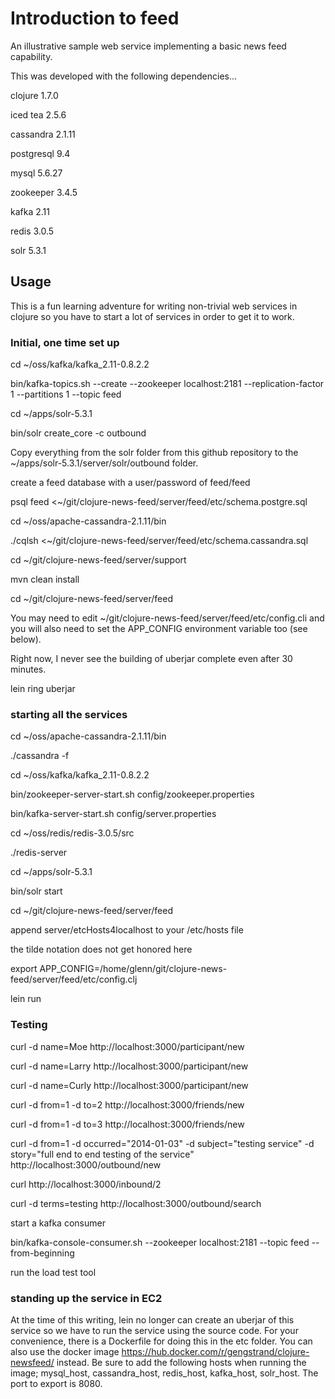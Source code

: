 # Introduction to feed

An illustrative sample web service implementing a basic news feed capability.

This was developed with the following dependencies...

clojure 1.7.0

iced tea 2.5.6

cassandra 2.1.11

postgresql 9.4

mysql 5.6.27

zookeeper 3.4.5

kafka 2.11

redis 3.0.5

solr 5.3.1

## Usage

This is a fun learning adventure for writing non-trivial web services in clojure so you have to start a lot of services in order to get it to work.

### Initial, one time set up

cd ~/oss/kafka/kafka_2.11-0.8.2.2

bin/kafka-topics.sh --create --zookeeper localhost:2181 --replication-factor 1 --partitions 1 --topic feed

cd ~/apps/solr-5.3.1

bin/solr create_core -c outbound

Copy everything from the solr folder from this github repository to the ~/apps/solr-5.3.1/server/solr/outbound folder.

create a feed database with a user/password of feed/feed

psql feed <~/git/clojure-news-feed/server/feed/etc/schema.postgre.sql

cd ~/oss/apache-cassandra-2.1.11/bin

./cqlsh <~/git/clojure-news-feed/server/feed/etc/schema.cassandra.sql

cd ~/git/clojure-news-feed/server/support

mvn clean install

cd ~/git/clojure-news-feed/server/feed

You may need to edit ~/git/clojure-news-feed/server/feed/etc/config.cli 
and you will also need to set the APP_CONFIG environment variable too (see below).

Right now, I never see the building of uberjar complete even after 30 minutes.

lein ring uberjar

### starting all the services

cd ~/oss/apache-cassandra-2.1.11/bin

./cassandra -f

cd ~/oss/kafka/kafka_2.11-0.8.2.2

bin/zookeeper-server-start.sh config/zookeeper.properties

bin/kafka-server-start.sh config/server.properties

cd ~/oss/redis/redis-3.0.5/src 

./redis-server

cd ~/apps/solr-5.3.1

bin/solr start

cd ~/git/clojure-news-feed/server/feed

append server/etcHosts4localhost to your /etc/hosts file

the tilde notation does not get honored here

export APP_CONFIG=/home/glenn/git/clojure-news-feed/server/feed/etc/config.clj

lein run

### Testing

curl -d name=Moe http://localhost:3000/participant/new

curl -d name=Larry http://localhost:3000/participant/new

curl -d name=Curly http://localhost:3000/participant/new

curl -d from=1 -d to=2 http://localhost:3000/friends/new

curl -d from=1 -d to=3 http://localhost:3000/friends/new

curl -d from=1 -d occurred="2014-01-03" -d subject="testing service" -d story="full end to end testing of the service" http://localhost:3000/outbound/new

curl http://localhost:3000/inbound/2

curl -d terms=testing http://localhost:3000/outbound/search

start a kafka consumer

bin/kafka-console-consumer.sh --zookeeper localhost:2181 --topic feed --from-beginning

run the load test tool

### standing up the service in EC2

At the time of this writing, lein no longer can create an uberjar of this service so we have to run the service using the source code. For your convenience, there is a Dockerfile for doing this in the etc folder. You can also use the docker image https://hub.docker.com/r/gengstrand/clojure-newsfeed/ instead. Be sure to add the following hosts when running the image; mysql_host, cassandra_host, redis_host, kafka_host, solr_host. The port to export is 8080.



